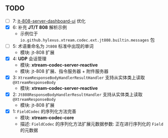 ## TODO

- [ ] 7: [jt-808-server-dashboard-ui](ext/jt/jt-808-server-dashboard-ui) 优化
- [x] 6: 补充 **JT/T 808** 解析示例
    - 示例位于 `io.github.hylexus.xtream.codec.ext.jt808.builtin.messages` 包
- [ ] 5: 术语重命名为 `Jt808` 标准中出现的单词
    - 模块: jt-808 扩展
- [x] 4: **UDP** 会话管理
    - 模块: **xtream-codec-server-reactive**
    - 模块: jt-808 扩展、指令服务器 + 附件服务器
- [x] 3: `XtreamResponseBodyHandlerResultHandler` 支持从实体类上读取 `@XtreamResponseBody`
    - 模块: **xtream-codec-server-reactive**
- [x] 2: `Jt808ResponseBodyHandlerResultHandler` 支持从实体类上读取 `@XtreamResponseBody`
    - 模块: jt-808 扩展
- [x] 1: `FieldCodec` 的序列化方法完善
    - 模块: **xtream-codec-core**
    - 描述: `FieldCodec` 的序列化方法扩展元数据参数: 正在进行序列化的 `Field` 的元数据
